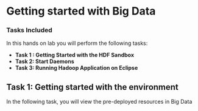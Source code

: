 # Getting started with Big Data

### Tasks Included

In this hands on lab you will perform the following tasks:

- **Task 1 : Getting Started with the HDF Sandbox**
- **Task 2: Start Daemons**
- **Task 3: Running Hadoop Application on Eclipse**

## Task 1: Getting started with the environment

In the following task, you will view the pre-deployed resources in Big Data
